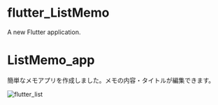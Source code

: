 # flutter_ListMemo

A new Flutter application.

# ListMemo_app
簡単なメモアプリを作成しました。メモの内容・タイトルが編集できます。

![flutter_list](https://user-images.githubusercontent.com/82754459/121466987-42ce8a00-c9f3-11eb-8d49-f5e599bf18f3.gif)

